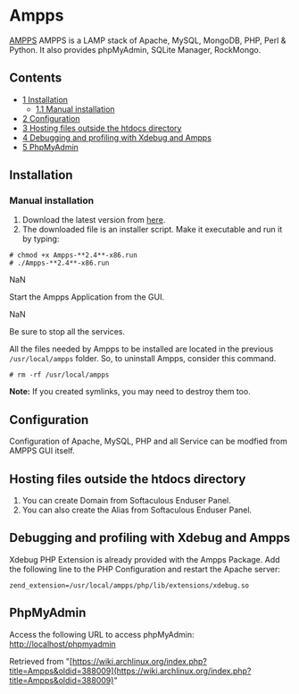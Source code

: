 # Ampps

[AMPPS](http://www.ampps.com/) AMPPS is a LAMP stack of Apache, MySQL, MongoDB, PHP, Perl & Python. It also provides phpMyAdmin, SQLite Manager, RockMongo.

## Contents

*   [1 Installation](#Installation)
    *   [1.1 Manual installation](#Manual_installation)
*   [2 Configuration](#Configuration)
*   [3 Hosting files outside the htdocs directory](#Hosting_files_outside_the_htdocs_directory)
*   [4 Debugging and profiling with Xdebug and Ampps](#Debugging_and_profiling_with_Xdebug_and_Ampps)
*   [5 PhpMyAdmin](#PhpMyAdmin)

## Installation

### Manual installation

1.  Download the latest version from [here](http://ampps.com/download).
2.  The downloaded file is an installer script. Make it executable and run it by typing:

```
# chmod +x Ampps-**2.4**-x86.run
# ./Ampps-**2.4**-x86.run

```

NaN

Start the Ampps Application from the GUI.

NaN

Be sure to stop all the services.

All the files needed by Ampps to be installed are located in the previous `/usr/local/ampps` folder. So, to uninstall Ampps, consider this command.

```
# rm -rf /usr/local/ampps

```

**Note:** If you created symlinks, you may need to destroy them too.

## Configuration

Configuration of Apache, MySQL, PHP and all Service can be modfied from AMPPS GUI itself.

## Hosting files outside the htdocs directory

1.  You can create Domain from Softaculous Enduser Panel.
2.  You can also create the Alias from Softaculous Enduser Panel.

## Debugging and profiling with Xdebug and Ampps

Xdebug PHP Extension is already provided with the Ampps Package. Add the following line to the PHP Configuration and restart the Apache server:

 `zend_extension=/usr/local/ampps/php/lib/extensions/xdebug.so` 

## PhpMyAdmin

Access the following URL to access phpMyAdmin: [http://localhost/phpmyadmin](http://localhost/phpmyadmin)

Retrieved from "[https://wiki.archlinux.org/index.php?title=Ampps&oldid=388009](https://wiki.archlinux.org/index.php?title=Ampps&oldid=388009)"